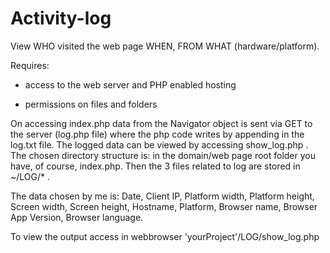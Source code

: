 # Activity-log



View WHO visited the web page  WHEN, FROM WHAT (hardware/platform).



Requires:

- access to the web server and PHP enabled hosting

- permissions on files and folders



On accessing index.php data from the Navigator object is sent via GET to the server (log.php file) where the php code writes by appending in the log.txt file. The logged data can be viewed by accessing show_log.php . The chosen directory structure is: in the domain/web page root folder you have, of course, index.php. Then the 3 files related to log are stored in ~/LOG/* .
	

The data chosen by me is: Date, Client IP,  Platform width, Platform height, Screen width, Screen height, Hostname, Platform, Browser name, Browser App Version, Browser language.


To view the output access in webbrowser 'yourProject'/LOG/show_log.php
